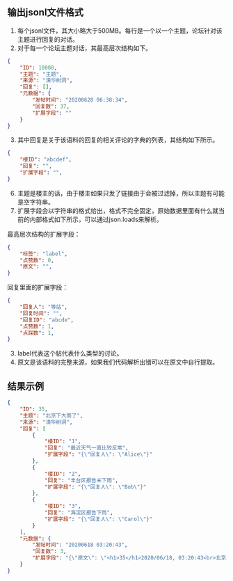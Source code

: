 ## 输出jsonl文件格式

1. 每个jsonl文件，其大小略大于500MB。每行是一个以一个主题，论坛针对该主题进行回复的对话。
2. 对于每一个论坛主题对话，其最高层次结构如下。

```json
{
    "ID": 10000,
    "主题": "主题",
    "来源": "清华树洞",
    "回复": [],
    "元数据": {
        "发帖时间": "20200628 06:38:34",
        "回复数": 37,
        "扩展字段": ""
    }
}
```

3. 其中回复是关于该语料的回复的相关评论的字典的列表，其结构如下所示。

```json
{
    "楼ID": "abcdef",
    "回复": "",
    "扩展字段": "",
}
```

6. 主题是楼主的话，由于楼主如果只发了链接由于会被过滤掉，所以主题有可能是空字符串。
7. 扩展字段会以字符串的格式给出，格式不完全固定，原始数据里面有什么就当前的内部格式如下所示，可以通过json.loads来解析。

最高层次结构的扩展字段：

```json
{
    "标签": "label", 
    "点赞数": 0, 
    "原文": "",
}
```

回复里面的扩展字段：

```json
{
    "回复人": "等站", 
    "回复时间": "", 
    "回复ID": "abcde",
    "点赞数": 1,
    "点踩数": 1,
}
```

3. label代表这个帖代表什么类型的讨论。
4. 原文是该语料的完整来源，如果我们代码解析出错可以在原文中自行提取。

## 结果示例

```json
{
    "ID": 35,
    "主题": "北京下大雨了",
    "来源": "清华树洞",
    "回复": [
        {
            "楼ID": "1",
            "回复": "最近天气一直比较反常",
            "扩展字段": "{\"回复人\": \"Alice\"}"
        },
        {
            "楼ID": "2",
            "回复": "丰台区报告未下雨",
            "扩展字段": "{\"回复人\": \"Bob\"}"
        },
        {
            "楼ID": "3",
            "回复": "海淀区报告下雨",
            "扩展字段": "{\"回复人\": \"Carol\"}"
        }
    ],
    "元数据": {
        "发帖时间": "20200618 03:20:43",
        "回复数": 3,
        "扩展字段": "{\"原文\": \"<h1>35</h1>2020/06/18, 03:20:43<br>北京下大雨了<ul><li>[Alice] 最近天气一直比较反常</li><li>[Bob] 丰台区报告未下雨</li><li>[Carol] 海淀区报告下雨</li></ul>\"}"
    }
}
```
